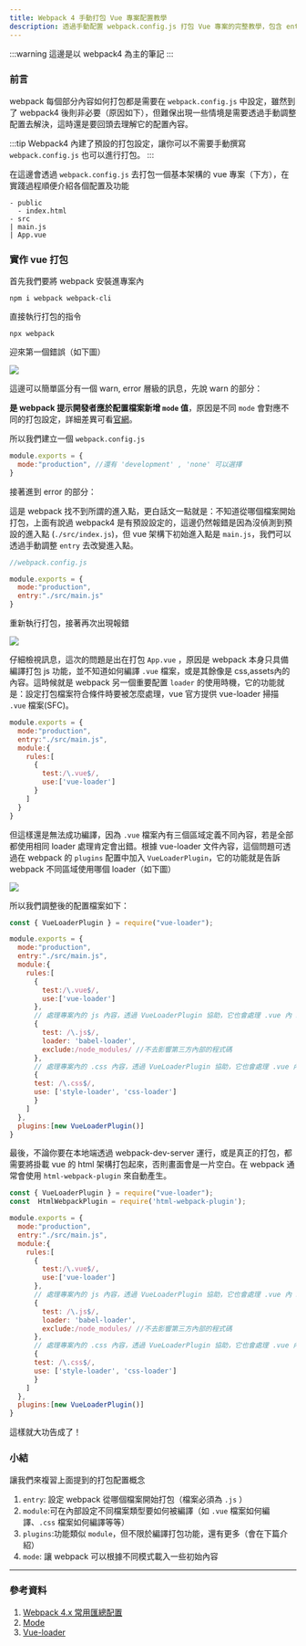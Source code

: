 ```yaml
---
title: Webpack 4 手動打包 Vue 專案配置教學
description: 透過手動配置 webpack.config.js 打包 Vue 專案的完整教學，包含 entry、loader、plugins 設定，以及 vue-loader 和相關工具的使用方式
---
```


:::warning
這邊是以 webpack4 為主的筆記
:::

### 前言

 webpack 每個部分內容如何打包都是需要在 `webpack.config.js` 中設定，雖然到了 webpack4 後則非必要（原因如下），但難保出現一些情境是需要透過手動調整配置去解決，這時還是要回頭去理解它的配置內容。

:::tip
Webpack4 內建了預設的打包設定，讓你可以不需要手動撰寫 `webpack.config.js` 也可以進行打包。
:::

在這邊會透過 `webpack.config.js` 去打包一個基本架構的 vue 專案（下方），在實踐過程順便介紹各個配置及功能
```
- public
  - index.html
- src
| main.js
| App.vue
```

### 實作 vue 打包

首先我們要將 webpack 安裝進專案內

```shell
npm i webpack webpack-cli
```
直接執行打包的指令
```shell
npx webpack
```
迎來第一個錯誤（如下圖）

![](/webpack/webpack-entry.png)

這邊可以簡單區分有一個 warn, error 層級的訊息，先說 warn 的部分：

**是 webpack 提示開發者應於配置檔案新增 `mode` 值**，原因是不同 `mode` 會對應不同的打包設定，詳細差異可看[官網](https://v4.webpack.js.org/configuration/mode/)。

所以我們建立一個 `webpack.config.js`
```js
module.exports = {
  mode:"production", //還有 'development' , 'none' 可以選擇
}
```

接著進到 error 的部分：

這是 webpack 找不到所謂的進入點，更白話文一點就是：不知道從哪個檔案開始打包，上面有說過 webpack4 是有預設設定的，這邊仍然報錯是因為沒偵測到預設的進入點 (`./src/index.js`)，但 vue 架構下初始進入點是 `main.js`，我們可以透過手動調整 `entry` 去改變進入點。

```js
//webpack.config.js

module.exports = {
  mode:"production",
  entry:"./src/main.js"
}
```
重新執行打包，接著再次出現報錯

![](/webpack/webpack-loader.png)

仔細檢視訊息，這次的問題是出在打包 `App.vue` ，原因是 webpack 本身只具備編譯打包 js 功能，並不知道如何編譯 `.vue` 檔案，或是其餘像是 css,assets內的內容。這時候就是 webpack 另一個重要配置 `loader` 的使用時機，它的功能就是：設定打包檔案符合條件時要被怎麼處理，vue 官方提供 vue-loader 掃描 `.vue` 檔案(SFC)。

```js
module.exports = {
  mode:"production",
  entry:"./src/main.js",
  module:{
    rules:[
      {
        test:/\.vue$/,
        use:['vue-loader']
      }
    ]
  }
}
```
但這樣還是無法成功編譯，因為 `.vue` 檔案內有三個區域定義不同內容，若是全部都使用相同 loader 處理肯定會出錯。根據 vue-loader 文件內容，這個問題可透過在 webpack 的 `plugins` 配置中加入 `VueLoaderPlugin`，它的功能就是告訴 webpack 不同區域使用哪個 loader（如下圖）

![](/webpack/webpack-plugins.png)



所以我們調整後的配置檔案如下：

```js
const { VueLoaderPlugin } = require("vue-loader");

module.exports = {
  mode:"production",
  entry:"./src/main.js",
  module:{
    rules:[
      {
        test:/\.vue$/,
        use:['vue-loader']
      },
      // 處理專案內的 js 內容，透過 VueLoaderPlugin 協助，它也會處理 .vue 內 script 的內容
      {
        test: /\.js$/,
        loader: 'babel-loader',
        exclude:/node_modules/ //不去影響第三方內部的程式碼
      },
      // 處理專案內的 .css 內容，透過 VueLoaderPlugin 協助，它也會處理 .vue 內 style 的內容
      {
      test: /\.css$/,
      use: ['style-loader', 'css-loader']
      }
    ]
  },
  plugins:[new VueLoaderPlugin()]
}
```
最後，不論你要在本地端透過 webpack-dev-server 運行，或是真正的打包，都需要將掛載 vue 的 html 架構打包起來，否則畫面會是一片空白。在 webpack 通常會使用 `html-webpack-plugin` 來自動產生。

```js
const { VueLoaderPlugin } = require("vue-loader");
const  HtmlWebpackPlugin = require('html-webpack-plugin');

module.exports = {
  mode:"production",
  entry:"./src/main.js",
  module:{
    rules:[
      {
        test:/\.vue$/,
        use:['vue-loader']
      },
      // 處理專案內的 js 內容，透過 VueLoaderPlugin 協助，它也會處理 .vue 內 script 的內容
      {
        test: /\.js$/,
        loader: 'babel-loader',
        exclude:/node_modules/ //不去影響第三方內部的程式碼
      },
      // 處理專案內的 .css 內容，透過 VueLoaderPlugin 協助，它也會處理 .vue 內 style 的內容
      {
      test: /\.css$/,
      use: ['style-loader', 'css-loader']
      }
    ]
  },
  plugins:[new VueLoaderPlugin()]
}
```
這樣就大功告成了！

### 小結

讓我們來複習上面提到的打包配置概念

1. `entry`: 設定 webpack 從哪個檔案開始打包（檔案必須為 `.js` ）
2. `module`:可在內部設定不同檔案類型要如何被編譯（如 `.vue` 檔案如何編譯、`.css` 檔案如何編譯等等）
3. `plugins`:功能類似 `module`，但不限於編譯打包功能，還有更多（會在下篇介紹）
4. `mode`: 讓 webpack 可以根據不同模式載入一些初始內容

---

### 參考資料

1. [Webpack 4.x 常用匯總配置](https://github.com/wangfupeng1988/read-notes/blob/master/video/webpack4.md)
2. [Mode](https://v4.webpack.js.org/configuration/mode/)
3. [Vue-loader](https://vue-loader.vuejs.org/guide/#manual-setup)